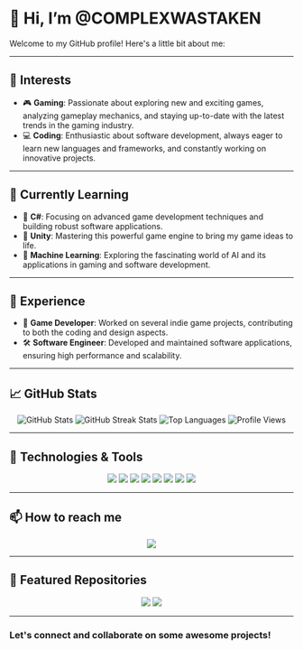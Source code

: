 # 👋 Hi, I’m @COMPLEXWASTAKEN

Welcome to my GitHub profile! Here's a little bit about me:

---

## 👀 Interests
- 🎮 **Gaming**: Passionate about exploring new and exciting games, analyzing gameplay mechanics, and staying up-to-date with the latest trends in the gaming industry.
- 💻 **Coding**: Enthusiastic about software development, always eager to learn new languages and frameworks, and constantly working on innovative projects.

---

## 🌱 Currently Learning
- 🚀 **C#**: Focusing on advanced game development techniques and building robust software applications.
- 🎨 **Unity**: Mastering this powerful game engine to bring my game ideas to life.
- 🤖 **Machine Learning**: Exploring the fascinating world of AI and its applications in gaming and software development.

---

## 💼 Experience
- 👾 **Game Developer**: Worked on several indie game projects, contributing to both the coding and design aspects.
- 🛠️ **Software Engineer**: Developed and maintained software applications, ensuring high performance and scalability.

---

## 📈 GitHub Stats
<p align="center">
  <img src="https://github-readme-stats.vercel.app/api?username=COMPLEXWASTAKEN&show_icons=true&theme=radical" alt="GitHub Stats">
  <img src="https://github-readme-streak-stats.herokuapp.com/?user=COMPLEXWASTAKEN&theme=radical" alt="GitHub Streak Stats">
  <img src="https://github-readme-stats.vercel.app/api/top-langs/?username=COMPLEXWASTAKEN&layout=compact&theme=radical" alt="Top Languages">
  <img src="https://komarev.com/ghpvc/?username=COMPLEXWASTAKEN&style=flat-square&color=blue" alt="Profile Views">
</p>

---

## 🔧 Technologies & Tools
<p align="center">
  <img src="https://img.shields.io/badge/-C%23-239120?style=for-the-badge&logo=c-sharp&logoColor=white">
  <img src="https://img.shields.io/badge/-Unity-000000?style=for-the-badge&logo=unity&logoColor=white">
  <img src="https://img.shields.io/badge/-Python-3776AB?style=for-the-badge&logo=python&logoColor=white">
  <img src="https://img.shields.io/badge/-Git-F05032?style=for-the-badge&logo=git&logoColor=white">
  <img src="https://img.shields.io/badge/-VS%20Code-007ACC?style=for-the-badge&logo=visual-studio-code&logoColor=white">
  <img src="https://img.shields.io/badge/-Termius-0091EA?style=for-the-badge&logo=termius&logoColor=white">
  <img src="https://img.shields.io/badge/-Telegram-2CA5E0?style=for-the-badge&logo=telegram&logoColor=white">
  <img src="https://img.shields.io/badge/-GitHub%20Copilot-FCC624?style=for-the-badge&logo=github&logoColor=black">
</p>

---

## 📫 How to reach me
<p align="center">
  <a href="https://discord.com/users/complex091"><img src="https://img.shields.io/badge/Discord-7289DA?style=for-the-badge&logo=discord&logoColor=white"></a>
</p>

---

## 📂 Featured Repositories
<p align="center">
  <a href="https://github.com/COMPLEXWASTAKEN/CoreVrAccountSpammer"><img src="https://github-readme-stats.vercel.app/api/pin/?username=COMPLEXWASTAKEN&repo=CoreVrAccountSpammer&theme=radical"></a>
  <a href="https://github.com/COMPLEXWASTAKEN/Vrchat-Cache-Scanner"><img src="https://github-readme-stats.vercel.app/api/pin/?username=COMPLEXWASTAKEN&repo=Vrchat-Cache-Scanner&theme=radical"></a>
</p>

---

### Let's connect and collaborate on some awesome projects!
